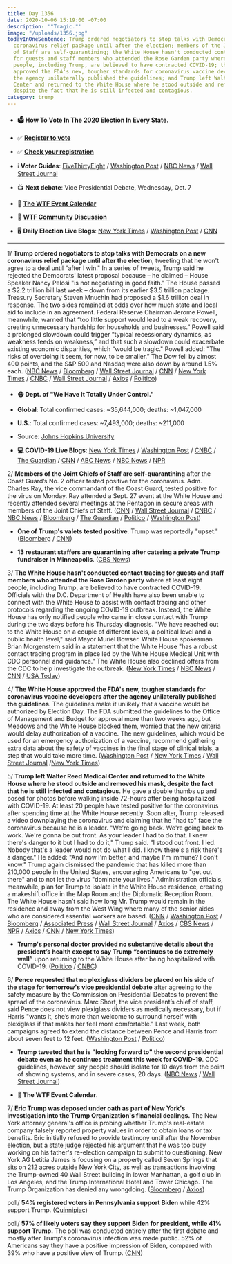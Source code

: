 ```yaml
---
title: Day 1356
date: 2020-10-06 15:19:00 -07:00
description: '"Tragic."'
image: "/uploads/1356.jpg"
todayInOneSentence: Trump ordered negotiators to stop talks with Democrats on a new
  coronavirus relief package until after the election; members of the Joint Chiefs
  of Staff are self-quarantining; the White House hasn't conducted contact tracing
  for guests and staff members who attended the Rose Garden party where at least eight
  people, including Trump, are believed to have contracted COVID-19; the White House
  approved the FDA's new, tougher standards for coronavirus vaccine developers after
  the agency unilaterally published the guidelines; and Trump left Walter Reed Medical
  Center and returned to the White House where he stood outside and removed his mask,
  despite the fact that he is still infected and contagious.
category: trump
---
```


* #### 🗳 How To Vote In The 2020 Election In Every State.

* ✅ **[Register to vote](https://www.vote.org/register-to-vote/)**

* ✅ **[Check your registration](https://www.vote.org/am-i-registered-to-vote/)**

* ℹ️ **Voter Guides**: [FiveThirtyEight](https://projects.fivethirtyeight.com/how-to-vote-2020/) / [Washington Post](https://www.washingtonpost.com/elections/2020/how-to-vote/) / [NBC News](https://www.nbcnews.com/specials/plan-your-vote-state-by-state-guide-voting-by-mail-early-in-person-voting-election/index.html?cid=bc_npd_nn_ms_np-1_200816) / [Wall Street Journal](https://www.wsj.com/articles/how-to-vote-by-mail-in-every-state-11597840923)

* 📺 **Next debate**: Vice Presidential Debate, Wednesday, Oct. 7

* 📆 **[The WTF Event Calendar](https://talk.whatthefuckjusthappenedtoday.com/t/the-wtf-event-calendar/5888)**

* 💬 **[WTF Community Discussion](https://talk.whatthefuckjusthappenedtoday.com/t/2020-general-election-trump-vs-biden/5758)**

* 🖥 **Daily Election Live Blogs**: [New York Times](https://www.nytimes.com/live/2020/10/06/us/trump-covid-live-updates) / [Washington Post](https://www.washingtonpost.com/elections/2020/10/06/trump-biden-live-updates/) / [CNN](https://www.cnn.com/2020/10/06/politics/donald-trump-coronavirus-white-house-biden/index.html)

---

1/ **Trump ordered negotiators to stop talks with Democrats on a new coronavirus relief package until after the election**, tweeting that he won't agree to a deal until "after I win." In a series of tweets, Trump said he rejected the Democrats' latest proposal because – he claimed – House Speaker Nancy Pelosi "is not negotiating in good faith." The House passed a $2.2 trillion bill last week – down from its earlier $3.5 trillion package. Treasury Secretary Steven Mnuchin had proposed a $1.6 trillion deal in response. The two sides remained at odds over how much state and local aid to include in an agreement. Federal Reserve Chairman Jerome Powell, meanwhile, warned that “too little support would lead to a weak recovery, creating unnecessary hardship for households and businesses.” Powell said a prolonged slowdown could trigger “typical recessionary dynamics, as weakness feeds on weakness,” and that such a slowdown could exacerbate existing economic disparities, which “would be tragic." Powell added: "The risks of overdoing it seem, for now, to be smaller.” The Dow fell by almost 400 points, and the S&P 500 and Nasdaq were also down by around 1.5% each. ([NBC News](https://www.nbcnews.com/politics/donald-trump/trump-kills-stimulus-talks-tweets-no-deal-until-after-i-n1242312) / [Bloomberg](https://www.bloomberg.com/news/articles/2020-10-06/trump-tells-his-team-to-stop-talks-on-fiscal-stimulus-package?sref=MIBMEEoj) / [Wall Street Journal](https://www.wsj.com/articles/trump-tells-negotiators-to-stop-covid-relief-talks-until-after-the-election-11602011258) / [CNN](https://www.cnn.com/2020/10/06/economy/fed-powell-coronavirus-stimulus/index.html) / [New York Times](https://www.nytimes.com/2020/10/06/business/economy/jerome-powell-economic-recovery-coronavirus.html) / [CNBC](https://www.cnbc.com/2020/10/06/trump-joined-call-with-top-lawmakers-to-discuss-coronavirus-stimulus-.html) / [Wall Street Journal](https://www.wsj.com/articles/feds-powell-says-u-s-faces-tragic-risks-from-doing-too-little-to-support-economy-11601995201) / [Axios](https://www.axios.com/trump-coronavirus-stimulus-negotiations-7d464d0e-924f-46f5-90d2-9e8097c9c8f7.html) / [Politico](https://www.politico.com/news/2020/10/06/trump-ends-coronavirus-relief-talks-amid-stalemate-with-pelosi-426819))

* #### 😷 Dept. of "We Have It Totally Under Control."

* **Global**: Total confirmed cases: \~35,644,000; deaths: \~1,047,000

* **U.S.**: Total confirmed cases: \~7,493,000; deaths: \~211,000

* Source: [Johns Hopkins University](https://coronavirus.jhu.edu/map.html)

* **💻 COVID-19 Live Blogs**: [New York Times](https://www.nytimes.com/live/2020/10/06/world/covid-coronavirus) / [Washington Post](https://www.washingtonpost.com/nation/2020/10/06/coronavirus-covid-live-updates-us/) / [CNBC](https://www.cnbc.com/2020/10/06/coronavirus-live-updates.html) / [The Guardian](https://www.theguardian.com/us-news/live/2020/oct/06/donald-trump-coronavirus-covid-19-masks-joe-biden-election-white-house-live-updates) / [CNN](https://www.cnn.com/world/live-news/coronavirus-pandemic-10-06-20-intl/index.html) / [ABC News](https://abcnews.go.com/Politics/live-updates/trumpcoronavirus/?id=73446513) / [NBC News](https://www.nbcnews.com/politics/donald-trump/live-blog/2020-10-06-trump-covid-n1242234) / [NPR](https://www.npr.org/sections/latest-updates-trump-covid-19-results)

2/ **Members of the Joint Chiefs of Staff are self-quarantining** after the Coast Guard’s No. 2 officer tested positive for the coronavirus. Adm. Charles Ray, the vice commandant of the Coast Guard, tested positive for the virus on Monday. Ray attended a Sept. 27 event at the White House and recently attended several meetings at the Pentagon in secure areas with members of the Joint Chiefs of Staff. ([CNN](https://www.cnn.com/2020/10/06/politics/pentagon-leadership-self-isolating-coronavirus/index.html) / [Wall Street Journal](https://www.wsj.com/articles/joint-chiefs-of-staff-in-quarantine-after-coast-guard-official-tests-positive-for-covid-19-11602004374?mod=djemalertNEWS) / [CNBC](https://www.cnbc.com/2020/10/06/top-military-leaders-self-quarant.html) / [NBC News](https://www.nbcnews.com/news/military/gen-milley-other-members-joint-chiefs-quarantine-after-admiral-tests-n1242294) / [Bloomberg](https://www.bloomberg.com/news/articles/2020-10-06/military-s-chief-to-quarantine-after-an-admiral-tests-positive?sref=MIBMEEoj) / [The Guardian](https://www.theguardian.com/us-news/2020/oct/06/us-military-chiefs-coronavirus-quarantine-mark-milley-trump) / [Politico](https://www.politico.com/news/2020/10/06/coast-guard-covid-positive-426799) / [Washington Post](https://www.washingtonpost.com/national-security/2020/10/06/joint-chiefs-isolation-after-coast-guard-admiral-tests-positive-coronavirus-pentagon-says/))

* **One of Trump's valets tested positive**. Trump was reportedly "upset." ([Bloomberg](https://www.bloomberg.com/news/articles/2020-10-06/trump-is-considering-televised-speech-after-return-from-hospital?sref=MIBMEEoj) / [CNN](https://www.cnn.com/2020/05/07/politics/trump-valet-tests-positive-covid-19/index.html))

* **13 restaurant staffers are quarantining after catering a private Trump fundraiser in Minneapolis**. ([CBS News](https://www.cbsnews.com/news/trump-covid-19-restaurant-workers-quarantine-after-fundraiser/))

3/ **The White House hasn't conducted contact tracing for guests and staff members who attended the Rose Garden party** where at least eight people, including Trump, are believed to have contracted COVID-19. Officials with the D.C. Department of Health have also been unable to connect with the White House to assist with contact tracing and other protocols regarding the ongoing COVID-19 outbreak. Instead, the White House has only notified people who came in close contact with Trump during the two days before his Thursday diagnosis. "We have reached out to the White House on a couple of different levels, a political level and a public health level," said Mayor Muriel Bowser. White House spokesman Brian Morgenstern said in a statement that the White House "has a robust contact tracing program in place led by the White House Medical Unit with CDC personnel and guidance." The White House also declined offers from the CDC to help investigate the outbreak. ([New York Times](https://www.nytimes.com/2020/10/05/health/contact-tracing-white-house.html) / [NBC News](https://www.nbcnews.com/politics/white-house/d-c-gov-t-says-it-s-been-unable-connect-n1242243) / [CNN](https://www.cnn.com/2020/10/06/politics/white-house-contact-tracing/index.html) / [USA Today](https://www.usatoday.com/story/news/investigations/2020/10/05/white-house-tracking-trumps-covid-outbreak-sidelines-cdc/3630015001/))

4/ **The White House approved the FDA's new, tougher standards for coronavirus vaccine developers after the agency unilaterally published the guidelines**. The guidelines make it unlikely that a vaccine would be authorized by Election Day. The FDA submitted the guidelines to the Office of Management and Budget for approval more than two weeks ago, but Meadows and the White House blocked them, worried that the new criteria would delay authorization of a vaccine. The new guidelines, which would be used for an emergency authorization of a vaccine, recommend gathering extra data about the safety of vaccines in the final stage of clinical trials, a step that would take more time. ([Washington Post](https://www.washingtonpost.com/nation/2020/10/06/coronavirus-covid-live-updates-us/#link-PKUZKBOXA5C75BHNKKL32UR65A) / [New York Times](https://www.nytimes.com/live/2020/10/06/world/covid-coronavirus/the-fda-releases-stricter-guidelines-for-vaccine-developers-after-a-holdup-at-the-white-house) / [Wall Street Journal](https://www.wsj.com/articles/white-house-agrees-to-fdas-guidelines-for-vetting-covid-19-vaccines-11602011953?mod=hp_lead_pos6) /[New York Times](https://www.nytimes.com/2020/10/05/us/politics/coronavirus-vaccine-guidelines.html)) 

5/ **Trump left Walter Reed Medical Center and returned to the White House where he stood outside and removed his mask, despite the fact that he is still infected and contagious**. He gave a double thumbs up and posed for photos before walking inside 72-hours after being hospitalized with COVID-19. At least 20 people have tested positive for the coronavirus after spending time at the White House recently. Soon after, Trump released a video downplaying the coronavirus and claiming that he "had to" face the coronavirus because he is a leader. "We're going back. We're going back to work. We're gonna be out front. As your leader I had to do that. I knew there's danger to it but I had to do it," Trump said. "I stood out front. I led. Nobody that's a leader would not do what I did. I know there's a risk there's a danger." He added: "And now I'm better, and maybe I'm immune? I don't know." Trump again dismissed the pandemic that has killed more than 210,000 people in the United States, encouraging Americans to "get out there" and to not let the virus "dominate your lives." Administration officials, meanwhile, plan for Trump to isolate in the White House residence, creating a makeshift office in the Map Room and the Diplomatic Reception Room. The White House hasn’t said how long Mr. Trump would remain in the residence and away from the West Wing where many of the senior aides who are considered essential workers are based. ([CNN](https://www.cnn.com/2020/10/05/politics/donald-trump-covid-condition-walter-reed/index.html) / [Washington Post](https://www.washingtonpost.com/politics/trump-walter-reed-discharge-mask/2020/10/05/91edbe9a-071a-11eb-859b-f9c27abe638d_story.html) / [Bloomberg](https://www.bloomberg.com/news/articles/2020-10-06/trump-is-considering-televised-speech-after-return-from-hospital?srnd=premium&sref=MIBMEEoj) / [Associated Press](https://apnews.com/article/a037f5cf6d6f14f90313a3aa7cd58043) / [Wall Street Journal](https://www.wsj.com/articles/white-house-unusually-quiet-as-many-aides-work-from-home-11602008842) / [Axios](https://www.axios.com/trump-coronavirus-west-wing-staff-risks-c56a04cc-44ff-4521-82d0-695840b5395b.html) / [CBS News](https://www.cbsnews.com/live-updates/trump-covid-19-white-houe-walter-reed-discharge/) / [NPR](https://www.npr.org/sections/latest-updates-trump-covid-19-results/2020/10/05/920562649/not-out-of-the-woods-yet-trump-s-health-remains-at-risk-doctors-say) / [Axios](https://www.axios.com/trump-coronavirus-feeling-better-immune-claime-68b22440-257e-45a2-8fa7-fb8f697eb6f3.html) / [CNN](https://www.cnn.com/2020/10/06/politics/donald-trump-coronavirus-white-house-biden/) / [New York Times](https://www.nytimes.com/2020/10/05/us/politics/trump-leaves-hospital-coronavirus.html))

* **Trump's personal doctor provided no substantive details about the president’s health except to say Trump “continues to do extremely well”** upon returning to the White House after being hospitalized with COVID-19. ([Politico](https://www.politico.com/news/2020/10/06/trump-coronavirus-flu-comparison-426712) / [CNBC](https://www.cnbc.com/2020/10/06/trump-reports-no-symptoms-after-first-night-back-at-the-white-house-doctor-says-in-memo.html))

6/ **Pence requested that no plexiglass dividers be placed on his side of the stage for tomorrow's vice presidential debate** after agreeing to the safety measure by the Commission on Presidential Debates to prevent the spread of the coronavirus. Marc Short, the vice president’s chief of staff, said Pence does not view plexiglass dividers as medically necessary, but if Harris "wants it, she’s more than welcome to surround herself with plexiglass if that makes her feel more comfortable." Last week, both campaigns agreed to extend the distance between Pence and Harris from about seven feet to 12 feet. ([Washington Post](https://www.washingtonpost.com/politics/vp-debate-coronavirus-safety/2020/10/06/ee44fa00-07e7-11eb-a166-dc429b380d10_story.html) / [Politico](https://www.politico.com/news/2020/10/05/plexiglass-harris-and-pence-vp-debate-426514))

* **Trump tweeted that he is "looking forward to" the second presidential debate even as he continues treatment this week for COVID-19**. CDC guidelines, however, say people should isolate for 10 days from the point of showing systems, and in severe cases, 20 days. ([NBC News](https://www.nbcnews.com/politics/donald-trump/trump-battling-covid-19-says-he-s-looking-forward-next-n1242269) / [Wall Street Journal](https://www.wsj.com/articles/trump-to-isolate-at-white-house-as-covid-19-recovery-continues-11601984725))

* **📅 The WTF Event Calendar**.

7/ **Eric Trump was deposed under oath as part of New York's investigation into the Trump Organization's financial dealings.** The New York attorney general's office is probing whether Trump's real-estate company falsely reported property values in order to obtain loans or tax benefits. Eric initially refused to provide testimony until after the November election, but a state judge rejected his argument that he was too busy working on his father's re-election campaign to submit to questioning. New York AG Letitia James is focusing on a property called Seven Springs that sits on 212 acres outside New York City, as well as transactions involving the Trump-owned 40 Wall Street building in lower Manhattan, a golf club in Los Angeles, and the Trump International Hotel and Tower Chicago. The Trump Organization has denied any wrongdoing. ([Bloomberg](https://www.bloomberg.com/news/articles/2020-10-05/eric-trump-testifies-in-new-york-ag-s-asset-valuation-probe?sref=yLCixKPR) / [Axios](https://www.axios.com/eric-trump-deposed-new-york-14366fb9-19b0-4e60-9f42-0bcaa6495608.html))

poll/ **54% registered voters in Pennsylvania support Biden** while 42% support Trump. ([Quinnipiac](https://www.monmouth.edu/polling-institute/reports/monmouthpoll_PA_100620/))

poll/ **57% of likely voters say they support Biden for president, while 41% support Trump.** The poll was conducted entirely after the first debate and mostly after Trump's coronavirus infection was made public. 52% of Americans say they have a positive impression of Biden, compared with 39% who have a positive view of Trump. ([CNN](https://www.cnn.com/2020/10/06/politics/cnn-poll-biden-trump-2020-election/index.html))